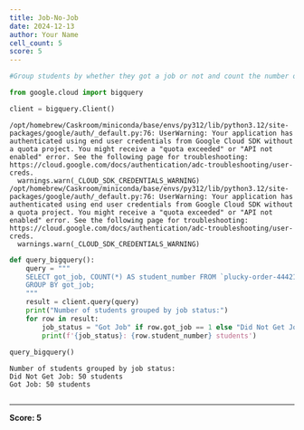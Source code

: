 ```yaml
---
title: Job-No-Job
date: 2024-12-13
author: Your Name
cell_count: 5
score: 5
---
```


```python
#Group students by whether they got a job or not and count the number of students in each group.
```


```python
from google.cloud import bigquery
```


```python
client = bigquery.Client()
```

    /opt/homebrew/Caskroom/miniconda/base/envs/py312/lib/python3.12/site-packages/google/auth/_default.py:76: UserWarning: Your application has authenticated using end user credentials from Google Cloud SDK without a quota project. You might receive a "quota exceeded" or "API not enabled" error. See the following page for troubleshooting: https://cloud.google.com/docs/authentication/adc-troubleshooting/user-creds. 
      warnings.warn(_CLOUD_SDK_CREDENTIALS_WARNING)
    /opt/homebrew/Caskroom/miniconda/base/envs/py312/lib/python3.12/site-packages/google/auth/_default.py:76: UserWarning: Your application has authenticated using end user credentials from Google Cloud SDK without a quota project. You might receive a "quota exceeded" or "API not enabled" error. See the following page for troubleshooting: https://cloud.google.com/docs/authentication/adc-troubleshooting/user-creds. 
      warnings.warn(_CLOUD_SDK_CREDENTIALS_WARNING)



```python
def query_bigquery():
    query = """
    SELECT got_job, COUNT(*) AS student_number FROM `plucky-order-444214-g8.student_data.student_data_madhuri` 
    GROUP BY got_job;
    """
    result = client.query(query)
    print("Number of students grouped by job status:")
    for row in result:
        job_status = "Got Job" if row.got_job == 1 else "Did Not Get Job"
        print(f'{job_status}: {row.student_number} students')
  
query_bigquery()
```

    Number of students grouped by job status:
    Did Not Get Job: 50 students
    Got Job: 50 students



```python

```


---
**Score: 5**

